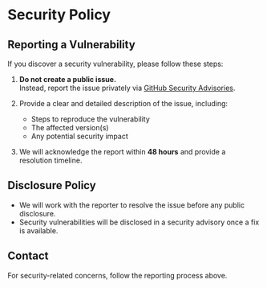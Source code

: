 # Security Policy

## Reporting a Vulnerability
If you discover a security vulnerability, please follow these steps:

1. **Do not create a public issue.**  
   Instead, report the issue privately via [GitHub Security Advisories](https://github.com/yordgenome03/cacherine/security/advisories).

2. Provide a clear and detailed description of the issue, including:
    - Steps to reproduce the vulnerability
    - The affected version(s)
    - Any potential security impact

3. We will acknowledge the report within **48 hours** and provide a resolution timeline.

## Disclosure Policy
- We will work with the reporter to resolve the issue before any public disclosure.
- Security vulnerabilities will be disclosed in a security advisory once a fix is available.

## Contact
For security-related concerns, follow the reporting process above.
